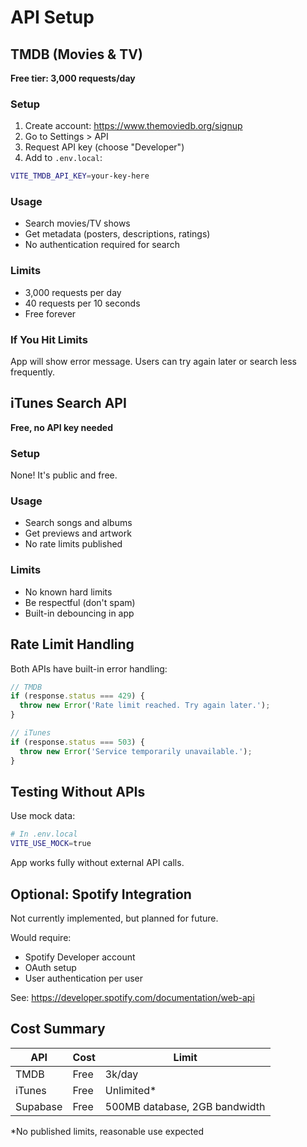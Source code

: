 # API Setup

## TMDB (Movies & TV)

**Free tier: 3,000 requests/day**

### Setup

1. Create account: https://www.themoviedb.org/signup
2. Go to Settings > API
3. Request API key (choose "Developer")
4. Add to `.env.local`:
```bash
VITE_TMDB_API_KEY=your-key-here
```

### Usage

- Search movies/TV shows
- Get metadata (posters, descriptions, ratings)
- No authentication required for search

### Limits

- 3,000 requests per day
- 40 requests per 10 seconds
- Free forever

### If You Hit Limits

App will show error message. Users can try again later or search less frequently.

## iTunes Search API

**Free, no API key needed**

### Setup

None! It's public and free.

### Usage

- Search songs and albums
- Get previews and artwork
- No rate limits published

### Limits

- No known hard limits
- Be respectful (don't spam)
- Built-in debouncing in app

## Rate Limit Handling

Both APIs have built-in error handling:

```typescript
// TMDB
if (response.status === 429) {
  throw new Error('Rate limit reached. Try again later.');
}

// iTunes
if (response.status === 503) {
  throw new Error('Service temporarily unavailable.');
}
```

## Testing Without APIs

Use mock data:

```bash
# In .env.local
VITE_USE_MOCK=true
```

App works fully without external API calls.

## Optional: Spotify Integration

Not currently implemented, but planned for future.

Would require:
- Spotify Developer account
- OAuth setup
- User authentication per user

See: https://developer.spotify.com/documentation/web-api

## Cost Summary

| API | Cost | Limit |
|-----|------|-------|
| TMDB | Free | 3k/day |
| iTunes | Free | Unlimited* |
| Supabase | Free | 500MB database, 2GB bandwidth |

*No published limits, reasonable use expected
